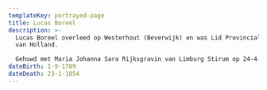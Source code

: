 ```yaml
---
templateKey: portrayed-page
title: Lucas Boreel
description: >-
  Lucas Boreel overleed op Westerhout (Beverwijk) en was Lid Provinciale Staten
  van Holland.

  Gehuwd met Maria Johanna Sara Rijksgravin van Limburg Stirum op 24-4-1811.
dateBirth: 1-9-1789
dateDeath: 23-1-1854
---
```

